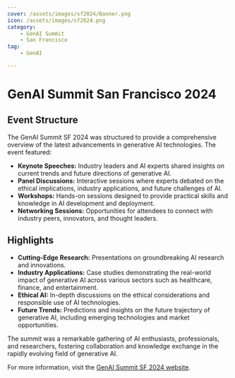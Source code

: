 ```yaml
---
cover: /assets/images/sf2024/Banner.png
icon: /assets/images/sf2024.png
category:
    - GenAI Summit
    - San Francisco
tag:
    - GenAI

---
```


# GenAI Summit San Francisco 2024 

## Event Structure

The GenAI Summit SF 2024 was structured to provide a comprehensive overview of the latest advancements in generative AI technologies. The event featured:

- **Keynote Speeches:** Industry leaders and AI experts shared insights on current trends and future directions of generative AI.
- **Panel Discussions:** Interactive sessions where experts debated on the ethical implications, industry applications, and future challenges of AI.
- **Workshops:** Hands-on sessions designed to provide practical skills and knowledge in AI development and deployment.
- **Networking Sessions:** Opportunities for attendees to connect with industry peers, innovators, and thought leaders.

## Highlights

- **Cutting-Edge Research:** Presentations on groundbreaking AI research and innovations.
- **Industry Applications:** Case studies demonstrating the real-world impact of generative AI across various sectors such as healthcare, finance, and entertainment.
- **Ethical AI:** In-depth discussions on the ethical considerations and responsible use of AI technologies.
- **Future Trends:** Predictions and insights on the future trajectory of generative AI, including emerging technologies and market opportunities.

The summit was a remarkable gathering of AI enthusiasts, professionals, and researchers, fostering collaboration and knowledge exchange in the rapidly evolving field of generative AI.

For more information, visit the [GenAI Summit SF 2024 website](https://genaisummit.ai/).

<Catalog />
